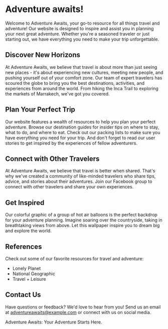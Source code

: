 <!--font:Poppins-->

# Adventure awaits!

Welcome to Adventure Awaits, your go-to resource for all things travel and adventure! Our website is designed to inspire and assist you in planning your next great adventure. Whether you're a seasoned traveler or just starting out, we have everything you need to make your trip unforgettable.

## Discover New Horizons

At Adventure Awaits, we believe that travel is about more than just seeing new places - it's about experiencing new cultures, meeting new people, and pushing yourself out of your comfort zone. Our team of expert travelers has scoured the globe to bring you the best destinations, activities, and experiences from around the world. From hiking the Inca Trail to exploring the markets of Marrakech, we've got you covered.

## Plan Your Perfect Trip

Our website features a wealth of resources to help you plan your perfect adventure. Browse our destination guides for insider tips on where to stay, what to do, and where to eat. Check out our packing lists to make sure you have everything you need for your trip. And don't forget to read our user stories to get inspired by the experiences of fellow adventurers.

## Connect with Other Travelers

At Adventure Awaits, we believe that travel is better when shared. That's why we've created a community of like-minded travelers who share tips, advice, and stories about their adventures. Join our Facebook group to connect with other travelers and share your own experiences.

## Get Inspired

Our colorful graphic of a group of hot air balloons is the perfect backdrop for your adventure planning. Imagine soaring over the countryside, taking in breathtaking views from above. Let this wallpaper inspire you to dream big and explore the world.

## References

Check out some of our favorite resources for travel and adventure:

-   Lonely Planet
-   National Geographic
-   Travel + Leisure

## Contact Us

Have questions or feedback? We'd love to hear from you! Send us an email at adventureawaits@example.com or connect with us on social media.

Adventure Awaits: Your Adventure Starts Here.

<!--

Write me content for website with wallpaper which alt text is:

"A colorful graphic of a group of hot air balloons for a travel or adventure website"

The name/title of the page should not be 1:1 copy of the alt text but rather a real content of the website which is using this wallpaper.

- Use markdown format
- Start with heading
- Heading should be short and concise
- The content should look like a real website
- The website should not be about the wallpaper, wallpaper is just a related background
- Heading should be contain work "wallpaper" or "background"
- Include real sections like references, contact, user stories, etc. use things relevant to the page purpose.
- Feel free to use structure like headings, bullets, numbering, blockquotes, paragraphs, horizontal lines, etc.
- You can use formatting like bold or _italic_
- You can include UTF-8 emojis
- Links should be only #hash anchors (and you can refer to the document itself)
- Do not include images


---


# Adventure Awaits: Explore the World with Us

Welcome to Adventure Awaits, your go-to resource for all things travel and adventure! Our website is designed to inspire and assist you in planning your next great adventure. Whether you're a seasoned traveler or just starting out, we have everything you need to make your trip unforgettable.

## Discover New Horizons

At Adventure Awaits, we believe that travel is about more than just seeing new places - it's about experiencing new cultures, meeting new people, and pushing yourself out of your comfort zone. Our team of expert travelers has scoured the globe to bring you the best destinations, activities, and experiences from around the world. From hiking the Inca Trail to exploring the markets of Marrakech, we've got you covered.

## Plan Your Perfect Trip

Our website features a wealth of resources to help you plan your perfect adventure. Browse our destination guides for insider tips on where to stay, what to do, and where to eat. Check out our packing lists to make sure you have everything you need for your trip. And don't forget to read our user stories to get inspired by the experiences of fellow adventurers.

## Connect with Other Travelers

At Adventure Awaits, we believe that travel is better when shared. That's why we've created a community of like-minded travelers who share tips, advice, and stories about their adventures. Join our Facebook group to connect with other travelers and share your own experiences.

## Get Inspired

Our colorful graphic of a group of hot air balloons is the perfect backdrop for your adventure planning. Imagine soaring over the countryside, taking in breathtaking views from above. Let this wallpaper inspire you to dream big and explore the world.

## References

Check out some of our favorite resources for travel and adventure:

- Lonely Planet
- National Geographic
- Travel + Leisure

## Contact Us

Have questions or feedback? We'd love to hear from you! Send us an email at adventureawaits@example.com or connect with us on social media.

Adventure Awaits: Your Adventure Starts Here.


---


Write me a Google font which is best fitting for the website.

Pick from the list:
- Open Sans
- Lobster
- Futura
- Poppins
- Inter
- Montserrat
- Cabin
- Orbitron
- Dancing Script
- Playfair Display
- Great Vibes
- Lato
- Alegreya
- Barlow Condensed
- Barlow Condensed
- Cormorant Garamond
- Exo 2
- Cinzel
- IBM Plex Sans
- Raleway
- Roboto
- Cinzel Decorative


Write just the font name nothing else.


---


Poppins

-->
